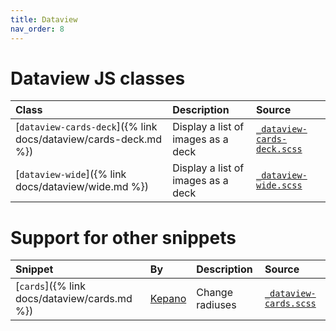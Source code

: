```yaml
---
title: Dataview
nav_order: 8
---
```


# Dataview JS classes

| Class | Description | Source |
|:------|:------------|:-------|
| [`dataview-cards-deck`]({% link docs/dataview/cards-deck.md %}) | Display a list of images as a deck | [`_dataview-cards-deck.scss`](https://github.com/ElsaTam/obsidian-fancy-a-story/blob/main/postcss/editor/dataview/_dataview-cards-deck.scss) |
| [`dataview-wide`]({% link docs/dataview/wide.md %}) | Display a list of images as a deck | [`_dataview-wide.scss`](https://github.com/ElsaTam/obsidian-fancy-a-story/blob/main/postcss/editor/dataview/_dataview-wide.scss) |

# Support for other snippets

| Snippet | By | Description | Source |
|:--------|:---|:------------|:-------|
| [`cards`]({% link docs/dataview/cards.md %}) | [Kepano](https://github.com/kepano/obsidian-minimal/blob/master/src/scss/features/cards.scss) | Change radiuses | [`_dataview-cards.scss`](https://github.com/ElsaTam/obsidian-fancy-a-story/blob/main/postcss/plugins/community/dataview/_dataview-cards.scss) |
